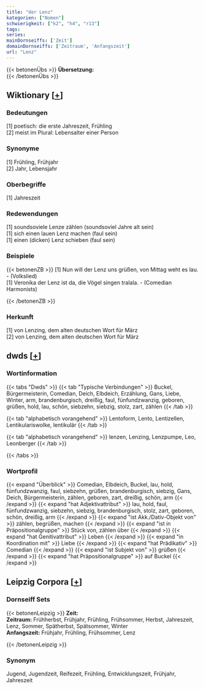 ```yaml
---
title: "der Lenz"
kategorien: ["Nomen"]
schwierigkeit: ["k2", "h4", "r13"]
tags:
series:
mainDornseiffs: ['Zeit']
domainDornseiffs: ['Zeitraum', 'Anfangszeit']
url: "Lenz"
---
```


{{< betonenÜbs >}}
**Übersetzung:**  
{{< /betonenÜbs >}}

## Wiktionary [[+](https://de.wiktionary.org/wiki/Lenz)]

### Bedeutungen
[1] poetisch: die erste Jahreszeit, Frühling  
[2] meist im Plural: Lebensalter einer Person  

### Synonyme
[1] Frühling, Frühjahr  
[2] Jahr, Lebensjahr  

### Oberbegriffe
[1] Jahreszeit  

### Redewendungen
[1] soundsoviele Lenze zählen (soundsoviel Jahre alt sein)  
[1] sich einen lauen Lenz machen (faul sein)  
[1] einen (dicken) Lenz schieben (faul sein)  

### Beispiele
{{< betonenZB >}}
[1] Nun will der Lenz uns grüßen, von Mittag weht es lau. - (Volkslied)  
[1] Veronika der Lenz ist da, die Vögel singen tralala. - (Comedian Harmonists)  

{{< /betonenZB >}}
### Herkunft
[1] von Lenzing, dem alten deutschen Wort für März  
[2] von Lenzing, dem alten deutschen Wort für März  



## dwds [[+](https://www.dwds.de/wb/Lenz)]

### Wortinformation
{{< tabs "Dwds" >}}
{{< tab "Typische Verbindungen" >}}
Buckel, Bürgermeisterin, Comedian, Deich, Elbdeich, Erzählung, Gans, Liebe, Winter, arm, brandenburgisch, dreißig, faul, fünfundzwanzig, geboren, grüßen, hold, lau, schön, siebzehn, siebzig, stolz, zart, zählen
{{< /tab >}}

{{< tab "alphabetisch vorangehend" >}}
Lentoform, Lento, Lentizellen, Lentikulariswolke, lentikulär
{{< /tab >}}

{{< tab "alphabetisch vorangehend" >}}
lenzen, Lenzing, Lenzpumpe, Leo, Leonberger
{{< /tab >}}

{{< /tabs >}}

### Wortprofil
{{< expand "Überblick" >}} Comedian, Elbdeich, Buckel, lau, hold, fünfundzwanzig, faul, siebzehn, grüßen, brandenburgisch, siebzig, Gans, Deich, Bürgermeisterin, zählen, geboren, zart, dreißig, schön, arm {{< /expand >}}
{{< expand "hat Adjektivattribut" >}} lau, hold, faul, fünfundzwanzig, siebzehn, siebzig, brandenburgisch, stolz, zart, geboren, schön, dreißig, arm {{< /expand >}}
{{< expand "ist Akk./Dativ-Objekt von" >}} zählen, begrüßen, machen {{< /expand >}}
{{< expand "ist in Präpositionalgruppe" >}} Stück von, zählen über {{< /expand >}}
{{< expand "hat Genitivattribut" >}} Leben {{< /expand >}}
{{< expand "in Koordination mit" >}} Liebe {{< /expand >}}
{{< expand "hat Prädikativ" >}} Comedian {{< /expand >}}
{{< expand "ist Subjekt von" >}} grüßen {{< /expand >}}
{{< expand "hat Präpositionalgruppe" >}} auf Buckel {{< /expand >}}

## Leipzig Corpora [[+](https://corpora.uni-leipzig.de/en/res?word=Lenz&corpusId=deu_newscrawl-public_2018)]

### Dornseiff Sets
{{< betonenLeipzig >}}
**Zeit:**  
**Zeitraum:** Frühherbst, Frühjahr, Frühling, Frühsommer, Herbst, Jahreszeit, Lenz, Sommer, Spätherbst, Spätsommer, Winter  
**Anfangszeit:** Frühjahr, Frühling, Frühsommer, Lenz  

{{< /betonenLeipzig >}}

### Synonym
Jugend, Jugendzeit, Reifezeit, Frühling, Entwicklungszeit, Frühjahr, Jahreszeit

